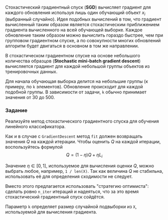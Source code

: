 Стохастический градиентный спуск (**SGD**) вычисляет градиент для каждого обновления используя лишь один обучающий объект $x_i$ (выбранный случайно).
Идея подобных вычислений в том, что градиент вычисленный таким образом является стохастическим приближением градиента вычисленного на всей обучающей выборке.
Каждое обновление таким образом можно вычислить гораздо быстрее, чем при групповом градиентном спуске, а по совокупности многих обновлений алгоритм будет двигаться в основном в том же направлении.

В стохастическом градиентном спуске на основе небольшого количества образцов (**Stochastic mini-batch gradient descent**) вычисляется градиент для каждой небольшой группы объектов из тренировочных данных.

Для начала обучающая выборка делится на небольшие группы (к примеру, по `k` элементов). Обновление происходит для каждой подобной группы. В зависимости от задачи, `k` обычно принимает значения от 30 до 500.
### Задание

Реализуйте метод стохастического градиентного спуска для обучения линейного классификатора.
﻿

Как и в случае с `GradientDescent` метод `fit` должен
возвращать значения $Q$ на каждой итерации.
Чтобы оценить $Q$ на каждой итерации, воспользуйтесь формулой
$$Q = (1 − \eta)Q + \eta L_i$$

Значение $\eta \in [0, 1]$,
используемое для вычисления оценки $Q$, можно выбрать любое, например,
`1 / len(X)`. Так как величина $Q$ не стабильна, использовать
её для определения сходимости не следует.

Вместо этого предлагается использовать "стратегию оптимиста": сделать ровно `n_iter`
итераций и надеяться, что за это время стохастический градиентный спуск
сойдётся.

Параметр `k` определяет размер случайной подвыборки из
`X`, используемой для вычисления градиента.